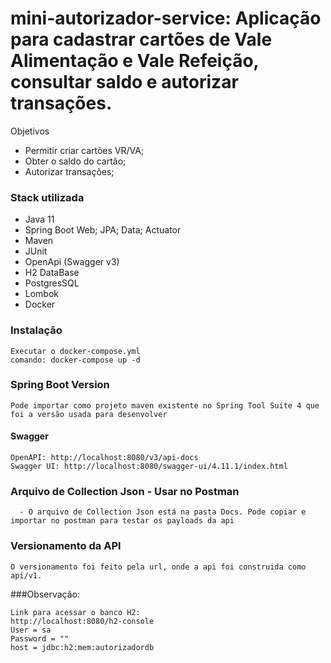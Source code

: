 # mini-autorizador-service: Aplicação para cadastrar cartões de Vale Alimentação e Vale Refeição, consultar saldo e autorizar transações.

 Objetivos
  - Permitir criar cartões VR/VA;
  - Obter o saldo do cartão;
  - Autorizar transações;
  
### Stack utilizada

* Java 11
* Spring Boot Web; JPA; Data; Actuator
* Maven
* JUnit
* OpenApi (Swagger v3)
* H2 DataBase
* PostgresSQL
* Lombok
* Docker

### Instalação

```
Executar o docker-compose.yml
comando: docker-compose up -d

```

### Spring Boot Version

```
Pode importar como projeto maven existente no Spring Tool Suite 4 que foi a versão usada para desenvolver
```

#### Swagger

```
OpenAPI: http://localhost:8080/v3/api-docs
Swagger UI: http://localhost:8080/swagger-ui/4.11.1/index.html
```
### Arquivo de Collection Json - Usar no Postman

```
  - O arquivo de Collection Json está na pasta Docs. Pode copiar e importar no postman para testar os payloads da api
```


### Versionamento da API

```
O versionamento foi feito pela url, onde a api foi construida como api/v1.

```

###Observação:

```
Link para acessar o banco H2: 
http://localhost:8080/h2-console
User = sa
Password = ""
host = jdbc:h2:mem:autorizadordb

```


